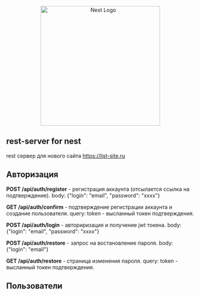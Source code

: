 <p align="center">
  <a href="http://nestjs.com/" target="blank"><img src="https://nestjs.com/img/logo_text.svg" width="320" alt="Nest Logo" /></a>
</p>

## rest-server for nest

rest сервер для нового сайта https://list-site.ru

## Авторизация

**POST /api/auth/register** - регистрация аккаунта (отсылается ссылка на подтверждение).
body: {"login": "email", "password": "xxxx"}

**GET /api/auth/confirm** - подтверждение регистрации аккаунта и создание пользователя.
query:
  token - высланный токен подтверждения.

**POST /api/auth/login** - авториризация и получение jwt токена.
body: {"login": "email", "password": "xxxx"}

**POST /api/auth/restore** - запрос на востановление пароля.
body: {"login": "email"}

**GET /api/auth/restore** - страница изменения пароля.
query:
  token - высланный токен подтверждения.

## Пользователи

